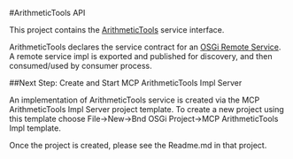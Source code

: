 #ArithmeticTools API 

This project contains the [ArithmeticTools](src/main/java/$basePackageDir$/ArithmeticTools.java) service interface.

ArithmeticTools declares the service contract for an [OSGi Remote Service](https://docs.osgi.org/specification/osgi.cmpn/8.0.0/service.remoteservices.html).  A remote service impl is exported and published for discovery, and then consumed/used by consumer process.

##Next Step: Create and Start MCP ArithmeticTools Impl Server

An implementation of ArithmeticTools service is created via the MCP ArithmeticTools Impl Server project template. To create a new project using this template choose File->New->Bnd OSGi Project->MCP ArithmeticTools Impl template.

Once the project is created, please see the Readme.md in that project.